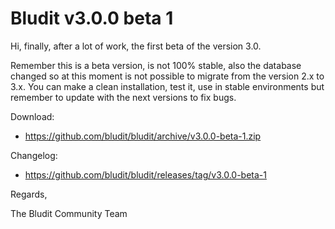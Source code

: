 # Bludit v3.0.0 beta 1
<!-- date: 2018-07-31 18:00:00 -->

Hi,
finally, after a lot of work, the first beta of the version 3.0.

Remember this is a beta version, is not 100% stable, also the database changed so at this moment is not possible to migrate from the version 2.x to 3.x. You can make a clean installation, test it, use in stable environments but remember to update with the next versions to fix bugs.

Download:
- https://github.com/bludit/bludit/archive/v3.0.0-beta-1.zip

Changelog:
- https://github.com/bludit/bludit/releases/tag/v3.0.0-beta-1

Regards,

The Bludit Community Team
